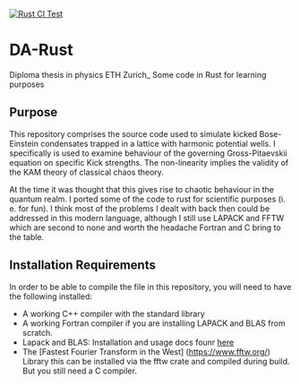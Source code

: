 [![Rust CI Test](https://github.com/thomi137/DA-Rust/actions/workflows/rust.yml/badge.svg?branch=test)](https://github.com/thomi137/DA-Rust/actions/workflows/rust.yml)

# DA-Rust
Diploma thesis in physics ETH Zurich_
Some code in Rust for learning purposes

## Purpose
This repository comprises the source code used to simulate kicked Bose-Einstein condensates trapped in a lattice with harmonic potential wells. I specifically is used to examine behaviour of the governing Gross-Pitaevskii equation on specific Kick strengths. The non-linearity implies the validity of the KAM theory of classical chaos theory.

At the time it was thought that this gives rise to chaotic behaviour in the quantum realm.
I ported some of the code to rust for scientific purposes (i. e. for fun). I think most of the problems I dealt with back then
could be addressed in this modern language, although I still use LAPACK and FFTW which are second to none and worth the headache Fortran and C bring to the table.

## Installation Requirements
In order to be able to compile the file in this repository, you will need to have the following installed:

- A working C++ compiler with the standard library
- A working Fortran compiler if you are installing LAPACK and BLAS from scratch.
- Lapack and BLAS: Installation and usage docs founr [here](http://www.netlib.org/lapack/)
- The [Fastest Fourier Transform in the West] (https://www.fftw.org/) Library this can be installed via the fftw crate and compiled during build. But you still need a C compiler.
